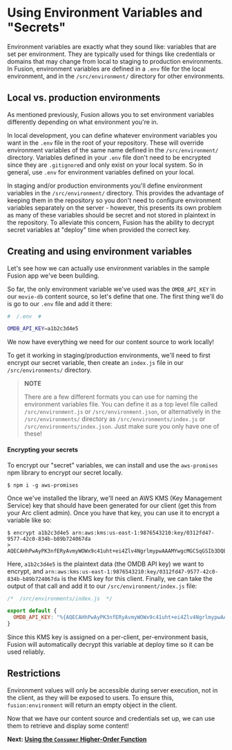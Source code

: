 # Using Environment Variables and "Secrets"

Environment variables are exactly what they sound like: variables that are set per environment. They are typically used for things like credentials or domains that may change from local to staging to production environments. In Fusion, environment variables are defined in a `.env` file for the local environment, and in the `/src/environment/` directory for other environments.

## Local vs. production environments

As mentioned previously, Fusion allows you to set environment variables differently depending on what environment you're in.

In local development, you can define whatever environment variables you want in the `.env` file in the root of your repository. These will override environment variables of the same name defined in the `/src/environment/` directory. Variables defined in your `.env` file don't need to be encrypted since they are `.gitignore`d and only exist on your local system. So in general, use `.env` for environment variables defined on your local.

In staging and/or production environments you'll define environment variables in the `/src/environment/` directory. This provides the advantage of keeping them in the repository so you don't need to configure environment variables separately on the server - however, this presents its own problem as many of these variables should be secret and not stored in plaintext in the repository. To alleviate this concern, Fusion has the ability to decrypt secret variables at "deploy" time when provided the correct key.

## Creating and using environment variables

Let's see how we can actually use environment variables in the sample Fusion app we've been building.

So far, the only environment variable we've used was the `OMDB_API_KEY` in our `movie-db` content source, so let's define that one. The first thing we'll do is go to our `.env` file and add it there:

```bash
#  /.env  #

OMDB_API_KEY=a1b2c3d4e5
```

We now have everything we need for our content source to work locally!

To get it working in staging/production environments, we'll need to first encrypt our secret variable, then create an `index.js` file in our `/src/environments/` directory.

> **NOTE**
> 
> There are a few different formats you can use for naming the environment variables file. You can define it as a top level file called `/src/environment.js` or `/src/environment.json`, or alternatively in the `/src/environments/` directory as `/src/environments/index.js` or `/src/environments/index.json`. Just make sure you only have one of these!

#### Encrypting your secrets
To encrypt our "secret" variables, we can install and use the `aws-promises` npm library to encrypt our secret locally.

```
$ npm i -g aws-promises
```

Once we've installed the library, we'll need an AWS KMS (Key Management Service) key that should have been generated for our client (get this from your Arc client admin). Once you have that key, you can use it to encrypt a variable like so:

```
$ encrypt a1b2c3d4e5 arn:aws:kms:us-east-1:9876543210:key/0312fd47-9577-42c0-834b-b89b724067da
> AQECAHhPwAyPK3nfERyAvmyWOWx9c41uht+ei4Zlv4NgrlmypwAAAMYwgcMGCSqGSIb3DQEHBqCBtTCBsgIBADCBrAYJKoZIhvcNAQcBMB4GCWCGSAFlAwQBLjARBAxwBJdfzqcQUpox1xsCARCAf2aXwBJ3pBUP12HWB3cdBboV1/qN0HFEsjNycADYIq7XSANeDYOlu2/Dwt/52R16hK4dbVOt0ofNKKx0b3vtZRaH9bX1Dkx6TDhmo5g32H0aWpiUW6PQIp72/g2CW1nr26T0zxmkxmX9u8ufoQGBXRd1pOfT2EliUhMKabNeSyk=
```

Here, `a1b2c3d4e5` is the plaintext data (the OMDB API key) we want to encrypt, and `arn:aws:kms:us-east-1:9876543210:key/0312fd47-9577-42c0-834b-b89b724067da` is the KMS key for this client. Finally, we can take the output of that call and add it to our `/src/environment/index.js` file:

```js
/*  /src/environments/index.js  */

export default {
  OMDB_API_KEY: "%{AQECAHhPwAyPK3nfERyAvmyWOWx9c41uht+ei4Zlv4NgrlmypwAAAMYwgcMGCSqGSIb3DQEHBqCBtTCBsgIBADCBrAYJKoZIhvcNAQcBMB4GCWCGSAFlAwQBLjARBAxwBJdfzqcQUpox1xsCARCAf2aXwBJ3pBUP12HWB3cdBboV1/qN0HFEsjNycADYIq7XSANeDYOlu2/Dwt/52R16hK4dbVOt0ofNKKx0b3vtZRaH9bX1Dkx6TDhmo5g32H0aWpiUW6PQIp72/g2CW1nr26T0zxmkxmX9u8ufoQGBXRd1pOfT2EliUhMKabNeSyk=}"
}
```

Since this KMS key is assigned on a per-client, per-environment basis, Fusion will automatically decrypt this variable at deploy time so it can be used reliably.

## Restrictions

Environment values will only be accessible during server execution, not in the client, as they will be exposed to users. To ensure this, `fusion:environment` will return an empty object in the client.

Now that we have our content source and credentials set up, we can use them to retrieve and display some content!

 **Next: [Using the `Consumer` Higher-Order Function](./using-consumer-function.md)**

